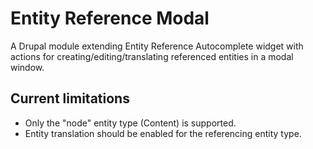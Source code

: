 # Entity Reference Modal

A Drupal module extending Entity Reference Autocomplete widget with actions for creating/editing/translating referenced entities in a modal window.

## Current limitations

- Only the "node" entity type (Content) is supported. 
- Entity translation should be enabled for the referencing entity type.
